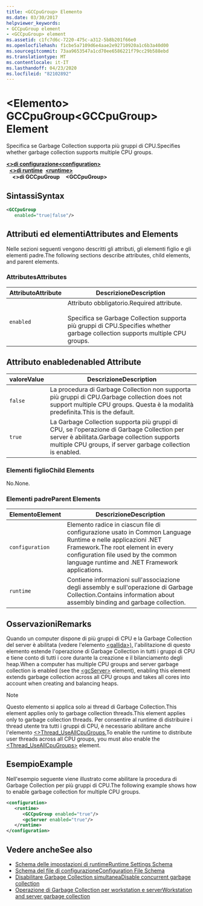 ```yaml
---
title: <GCCpuGroup> Elemento
ms.date: 03/30/2017
helpviewer_keywords:
- GCCpuGroup element
- <GCCpuGroup> element
ms.assetid: c1fc7d6c-7220-475c-a312-5b8b201f66e0
ms.openlocfilehash: f1cbe5a7109d6e4aae2e92710920a1c6b3a40d00
ms.sourcegitcommit: 73aa9653547a1cd70ee6586221f79cc29b588ebd
ms.translationtype: MT
ms.contentlocale: it-IT
ms.lasthandoff: 04/23/2020
ms.locfileid: "82102892"
---
```

# <a name="gccpugroup-element"></a><span data-ttu-id="bb94b-102">\<Elemento> GCCpuGroup</span><span class="sxs-lookup"><span data-stu-id="bb94b-102">\<GCCpuGroup> Element</span></span>

<span data-ttu-id="bb94b-103">Specifica se Garbage Collection supporta più gruppi di CPU.</span><span class="sxs-lookup"><span data-stu-id="bb94b-103">Specifies whether garbage collection supports multiple CPU groups.</span></span>

<span data-ttu-id="bb94b-104">[**\<>di configurazione**](../configuration-element.md)</span><span class="sxs-lookup"><span data-stu-id="bb94b-104">[**\<configuration>**](../configuration-element.md)</span></span>\
<span data-ttu-id="bb94b-105">&nbsp;&nbsp;[**\<>di runtime**](runtime-element.md)</span><span class="sxs-lookup"><span data-stu-id="bb94b-105">&nbsp;&nbsp;[**\<runtime>**](runtime-element.md)</span></span>\
<span data-ttu-id="bb94b-106">&nbsp;&nbsp;&nbsp;&nbsp;**\<>di GCCpuGroup**</span><span class="sxs-lookup"><span data-stu-id="bb94b-106">&nbsp;&nbsp;&nbsp;&nbsp;**\<GCCpuGroup>**</span></span>

## <a name="syntax"></a><span data-ttu-id="bb94b-107">Sintassi</span><span class="sxs-lookup"><span data-stu-id="bb94b-107">Syntax</span></span>

```xml
<GCCpuGroup
   enabled="true|false"/>
```

## <a name="attributes-and-elements"></a><span data-ttu-id="bb94b-108">Attributi ed elementi</span><span class="sxs-lookup"><span data-stu-id="bb94b-108">Attributes and Elements</span></span>

<span data-ttu-id="bb94b-109">Nelle sezioni seguenti vengono descritti gli attributi, gli elementi figlio e gli elementi padre.</span><span class="sxs-lookup"><span data-stu-id="bb94b-109">The following sections describe attributes, child elements, and parent elements.</span></span>

### <a name="attributes"></a><span data-ttu-id="bb94b-110">Attributes</span><span class="sxs-lookup"><span data-stu-id="bb94b-110">Attributes</span></span>

|<span data-ttu-id="bb94b-111">Attributo</span><span class="sxs-lookup"><span data-stu-id="bb94b-111">Attribute</span></span>|<span data-ttu-id="bb94b-112">Descrizione</span><span class="sxs-lookup"><span data-stu-id="bb94b-112">Description</span></span>|
|---------------|-----------------|
|`enabled`|<span data-ttu-id="bb94b-113">Attributo obbligatorio.</span><span class="sxs-lookup"><span data-stu-id="bb94b-113">Required attribute.</span></span><br /><br /> <span data-ttu-id="bb94b-114">Specifica se Garbage Collection supporta più gruppi di CPU.</span><span class="sxs-lookup"><span data-stu-id="bb94b-114">Specifies whether garbage collection supports multiple CPU groups.</span></span>|

## <a name="enabled-attribute"></a><span data-ttu-id="bb94b-115">Attributo enabled</span><span class="sxs-lookup"><span data-stu-id="bb94b-115">enabled Attribute</span></span>

|<span data-ttu-id="bb94b-116">valore</span><span class="sxs-lookup"><span data-stu-id="bb94b-116">Value</span></span>|<span data-ttu-id="bb94b-117">Descrizione</span><span class="sxs-lookup"><span data-stu-id="bb94b-117">Description</span></span>|
|-----------|-----------------|
|`false`|<span data-ttu-id="bb94b-118">La procedura di Garbage Collection non supporta più gruppi di CPU.</span><span class="sxs-lookup"><span data-stu-id="bb94b-118">Garbage collection does not support multiple CPU groups.</span></span> <span data-ttu-id="bb94b-119">Questa è la modalità predefinita.</span><span class="sxs-lookup"><span data-stu-id="bb94b-119">This is the default.</span></span>|
|`true`|<span data-ttu-id="bb94b-120">La Garbage Collection supporta più gruppi di CPU, se l'operazione di Garbage Collection per server è abilitata.</span><span class="sxs-lookup"><span data-stu-id="bb94b-120">Garbage collection supports multiple CPU groups, if server garbage collection is enabled.</span></span>|

### <a name="child-elements"></a><span data-ttu-id="bb94b-121">Elementi figlio</span><span class="sxs-lookup"><span data-stu-id="bb94b-121">Child Elements</span></span>

<span data-ttu-id="bb94b-122">No.</span><span class="sxs-lookup"><span data-stu-id="bb94b-122">None.</span></span>

### <a name="parent-elements"></a><span data-ttu-id="bb94b-123">Elementi padre</span><span class="sxs-lookup"><span data-stu-id="bb94b-123">Parent Elements</span></span>

|<span data-ttu-id="bb94b-124">Elemento</span><span class="sxs-lookup"><span data-stu-id="bb94b-124">Element</span></span>|<span data-ttu-id="bb94b-125">Descrizione</span><span class="sxs-lookup"><span data-stu-id="bb94b-125">Description</span></span>|
|-------------|-----------------|
|`configuration`|<span data-ttu-id="bb94b-126">Elemento radice in ciascun file di configurazione usato in Common Language Runtime e nelle applicazioni .NET Framework.</span><span class="sxs-lookup"><span data-stu-id="bb94b-126">The root element in every configuration file used by the common language runtime and .NET Framework applications.</span></span>|
|`runtime`|<span data-ttu-id="bb94b-127">Contiene informazioni sull'associazione degli assembly e sull'operazione di Garbage Collection.</span><span class="sxs-lookup"><span data-stu-id="bb94b-127">Contains information about assembly binding and garbage collection.</span></span>|

## <a name="remarks"></a><span data-ttu-id="bb94b-128">Osservazioni</span><span class="sxs-lookup"><span data-stu-id="bb94b-128">Remarks</span></span>

<span data-ttu-id="bb94b-129">Quando un computer dispone di più gruppi di CPU e la Garbage Collection del server è abilitata (vedere l'elemento [ \<gallida>),](gcserver-element.md) l'abilitazione di questo elemento estende l'operazione di Garbage Collection in tutti i gruppi di CPU e tiene conto di tutti i core durante la creazione e il bilanciamento degli heap.</span><span class="sxs-lookup"><span data-stu-id="bb94b-129">When a computer has multiple CPU groups and server garbage collection is enabled (see the [\<gcServer>](gcserver-element.md) element), enabling this element extends garbage collection across all CPU groups and takes all cores into account when creating and balancing heaps.</span></span>

> [!NOTE]
> <span data-ttu-id="bb94b-130">Questo elemento si applica solo ai thread di Garbage Collection.This element applies only to garbage collection threads.</span><span class="sxs-lookup"><span data-stu-id="bb94b-130">This element applies only to garbage collection threads.</span></span> <span data-ttu-id="bb94b-131">Per consentire al runtime di distribuire i thread utente tra tutti i gruppi di CPU, è necessario abilitare anche l'elemento [ \<>Thread_UseAllCpuGroups.](thread-useallcpugroups-element.md)</span><span class="sxs-lookup"><span data-stu-id="bb94b-131">To enable the runtime to distribute user threads across all CPU groups, you must also enable the [\<Thread_UseAllCpuGroups>](thread-useallcpugroups-element.md) element.</span></span>

## <a name="example"></a><span data-ttu-id="bb94b-132">Esempio</span><span class="sxs-lookup"><span data-stu-id="bb94b-132">Example</span></span>

<span data-ttu-id="bb94b-133">Nell'esempio seguente viene illustrato come abilitare la procedura di Garbage Collection per più gruppi di CPU.</span><span class="sxs-lookup"><span data-stu-id="bb94b-133">The following example shows how to enable garbage collection for multiple CPU groups.</span></span>

```xml
<configuration>
   <runtime>
      <GCCpuGroup enabled="true"/>
      <gcServer enabled="true"/>
   </runtime>
</configuration>
```

## <a name="see-also"></a><span data-ttu-id="bb94b-134">Vedere anche</span><span class="sxs-lookup"><span data-stu-id="bb94b-134">See also</span></span>

- [<span data-ttu-id="bb94b-135">Schema delle impostazioni di runtime</span><span class="sxs-lookup"><span data-stu-id="bb94b-135">Runtime Settings Schema</span></span>](index.md)
- [<span data-ttu-id="bb94b-136">Schema del file di configurazione</span><span class="sxs-lookup"><span data-stu-id="bb94b-136">Configuration File Schema</span></span>](../index.md)
- [<span data-ttu-id="bb94b-137">Disabilitare Garbage Collection simultanea</span><span class="sxs-lookup"><span data-stu-id="bb94b-137">Disable concurrent garbage collection</span></span>](gcconcurrent-element.md#to-disable-background-garbage-collection)
- [<span data-ttu-id="bb94b-138">Operazione di Garbage Collection per workstation e server</span><span class="sxs-lookup"><span data-stu-id="bb94b-138">Workstation and server garbage collection</span></span>](../../../../standard/garbage-collection/workstation-server-gc.md)

